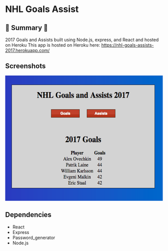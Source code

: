 # NHL Goals Assist

## :round_pushpin: Summary :round_pushpin:

2017 Goals and Assists built using Node.js, express, and React and hosted on Heroku
This app is hosted on Heroku here: https://nhl-goals-assists-2017.herokuapp.com/ 

## Screenshots
<img src="https://github.com/chrisliew/nhl-goals-assists/blob/master/docs/1.png" height="400px" width="600px">

## Dependencies

* React
* Express
* Password_generator
* Node.js

